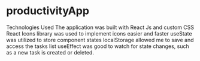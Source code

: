 # productivityApp
Technologies Used The application was built with React Js and custom CSS  React Icons library was used to implement icons easier and faster  useState was utilized to store component states  localStorage allowed me to save and access the tasks list  useEffect was good to watch for state changes, such as a new task is created or deleted.
